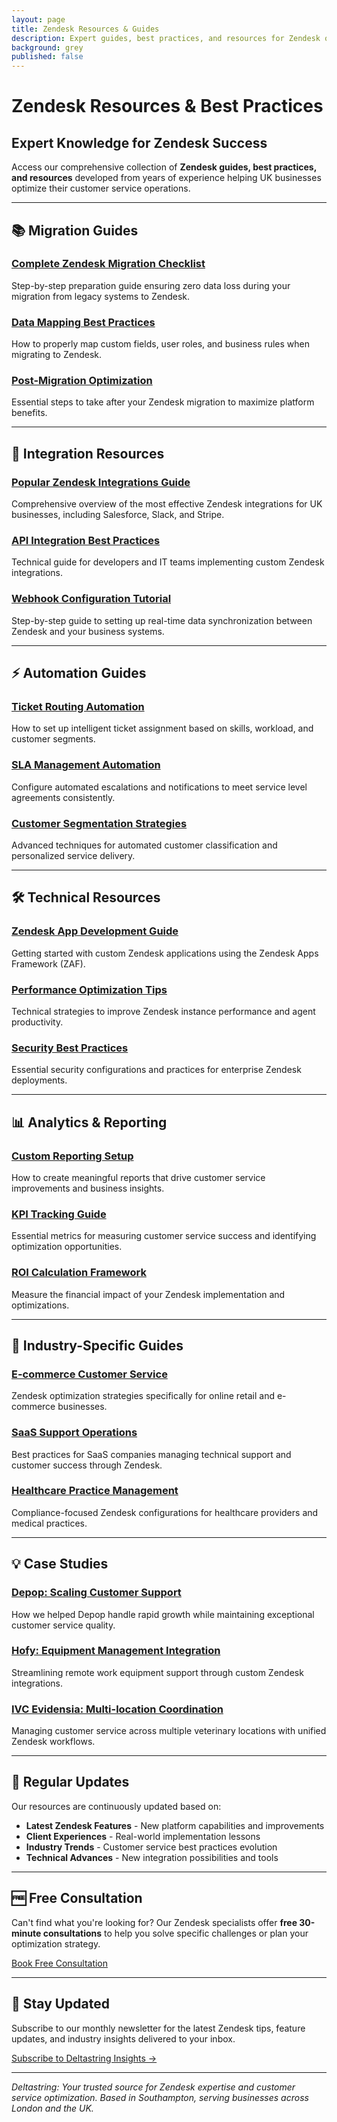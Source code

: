 ```yaml
---
layout: page
title: Zendesk Resources & Guides
description: Expert guides, best practices, and resources for Zendesk optimization, migration, and integration. Free knowledge base from Deltastring specialists.
background: grey
published: false
---
```


# Zendesk Resources & Best Practices

## Expert Knowledge for Zendesk Success

Access our comprehensive collection of **Zendesk guides, best practices, and resources** developed from years of experience helping UK businesses optimize their customer service operations.

---

## 📚 Migration Guides

### [Complete Zendesk Migration Checklist](resources/zendesk-migration-checklist)
Step-by-step preparation guide ensuring zero data loss during your migration from legacy systems to Zendesk.

### [Data Mapping Best Practices](resources/data-mapping-guide)
How to properly map custom fields, user roles, and business rules when migrating to Zendesk.

### [Post-Migration Optimization](resources/post-migration-optimization)
Essential steps to take after your Zendesk migration to maximize platform benefits.

---

## 🔗 Integration Resources

### [Popular Zendesk Integrations Guide](resources/popular-integrations)
Comprehensive overview of the most effective Zendesk integrations for UK businesses, including Salesforce, Slack, and Stripe.

### [API Integration Best Practices](resources/api-integration-guide)
Technical guide for developers and IT teams implementing custom Zendesk integrations.

### [Webhook Configuration Tutorial](resources/webhook-tutorial)
Step-by-step guide to setting up real-time data synchronization between Zendesk and your business systems.

---

## ⚡ Automation Guides

### [Ticket Routing Automation](resources/ticket-routing-guide)
How to set up intelligent ticket assignment based on skills, workload, and customer segments.

### [SLA Management Automation](resources/sla-automation-guide)
Configure automated escalations and notifications to meet service level agreements consistently.

### [Customer Segmentation Strategies](resources/customer-segmentation)
Advanced techniques for automated customer classification and personalized service delivery.

---

## 🛠️ Technical Resources

### [Zendesk App Development Guide](resources/app-development-guide)
Getting started with custom Zendesk applications using the Zendesk Apps Framework (ZAF).

### [Performance Optimization Tips](resources/performance-optimization)
Technical strategies to improve Zendesk instance performance and agent productivity.

### [Security Best Practices](resources/security-guide)
Essential security configurations and practices for enterprise Zendesk deployments.

---

## 📊 Analytics & Reporting

### [Custom Reporting Setup](resources/custom-reporting)
How to create meaningful reports that drive customer service improvements and business insights.

### [KPI Tracking Guide](resources/kpi-tracking)
Essential metrics for measuring customer service success and identifying optimization opportunities.

### [ROI Calculation Framework](resources/roi-calculation)
Measure the financial impact of your Zendesk implementation and optimizations.

---

## 🎯 Industry-Specific Guides

### [E-commerce Customer Service](resources/ecommerce-guide)
Zendesk optimization strategies specifically for online retail and e-commerce businesses.

### [SaaS Support Operations](resources/saas-guide)
Best practices for SaaS companies managing technical support and customer success through Zendesk.

### [Healthcare Practice Management](resources/healthcare-guide)
Compliance-focused Zendesk configurations for healthcare providers and medical practices.

---

## 💡 Case Studies

### [Depop: Scaling Customer Support](resources/depop-case-study)
How we helped Depop handle rapid growth while maintaining exceptional customer service quality.

### [Hofy: Equipment Management Integration](resources/hofy-case-study)
Streamlining remote work equipment support through custom Zendesk integrations.

### [IVC Evidensia: Multi-location Coordination](resources/ivc-case-study)
Managing customer service across multiple veterinary locations with unified Zendesk workflows.

---

## 🔄 Regular Updates

Our resources are continuously updated based on:
- **Latest Zendesk Features** - New platform capabilities and improvements
- **Client Experiences** - Real-world implementation lessons
- **Industry Trends** - Customer service best practices evolution
- **Technical Advances** - New integration possibilities and tools

---

## 🆓 Free Consultation

Can't find what you're looking for? Our Zendesk specialists offer **free 30-minute consultations** to help you solve specific challenges or plan your optimization strategy.

<a class="btn btn-primary btn-xl text-uppercase" href="https://calendar.google.com/calendar/u/0/appointments/schedules/AcZssZ2vJhNy3gMyKSTnIHj3xdsAONXezmHe6_8av4SPLlfGW-znFeNqORBTDvGbfbUK4Y5Iyb44DWLf">Book Free Consultation</a>

---

## 📧 Stay Updated

Subscribe to our monthly newsletter for the latest Zendesk tips, feature updates, and industry insights delivered to your inbox.

[Subscribe to Deltastring Insights →](mailto:nico@deltastring.com?subject=Newsletter%20Subscription)

---

*Deltastring: Your trusted source for Zendesk expertise and customer service optimization. Based in Southampton, serving businesses across London and the UK.*